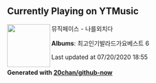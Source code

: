 ## Currently Playing on YTMusic

[<img align="left" width="100" src="https://lh3.googleusercontent.com/k6hGWm9bXstwB3Wp6W8pY0RYCWkxKWpeOvNap5FgYwmbjUW-cwIcAx441Re-83ERnt7SWI44QO162vY">](https://music.youtube.com/channel/UC2u2CnOiwvF-0GvAfQPU0RA)

뮤직페이스 - 나를외치다

**Albums**: 최고인기발라드가요베스트 6

Last updated at 07/20/2020 18:55

#### Generated with [20chan/github-now](https://github.com/20chan/github-now)


<!--
**20chan/20chan** is a ✨ _special_ ✨ repository because its `README.md` (this file) appears on your GitHub profile.

Here are some ideas to get you started:

- 🔭 I’m currently working on ...
- 🌱 I’m currently learning ...
- 👯 I’m looking to collaborate on ...
- 🤔 I’m looking for help with ...
- 💬 Ask me about ...
- 📫 How to reach me: ...
- 😄 Pronouns: ...
- ⚡ Fun fact: ...
-->
